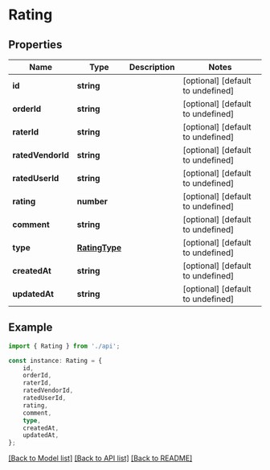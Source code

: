 # Rating


## Properties

Name | Type | Description | Notes
------------ | ------------- | ------------- | -------------
**id** | **string** |  | [optional] [default to undefined]
**orderId** | **string** |  | [optional] [default to undefined]
**raterId** | **string** |  | [optional] [default to undefined]
**ratedVendorId** | **string** |  | [optional] [default to undefined]
**ratedUserId** | **string** |  | [optional] [default to undefined]
**rating** | **number** |  | [optional] [default to undefined]
**comment** | **string** |  | [optional] [default to undefined]
**type** | [**RatingType**](RatingType.md) |  | [optional] [default to undefined]
**createdAt** | **string** |  | [optional] [default to undefined]
**updatedAt** | **string** |  | [optional] [default to undefined]

## Example

```typescript
import { Rating } from './api';

const instance: Rating = {
    id,
    orderId,
    raterId,
    ratedVendorId,
    ratedUserId,
    rating,
    comment,
    type,
    createdAt,
    updatedAt,
};
```

[[Back to Model list]](../README.md#documentation-for-models) [[Back to API list]](../README.md#documentation-for-api-endpoints) [[Back to README]](../README.md)

